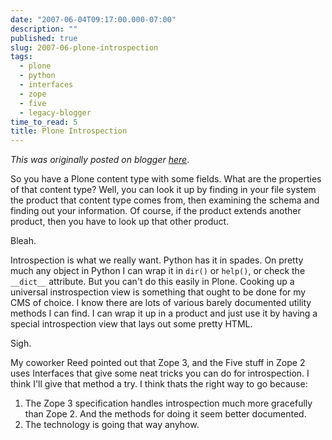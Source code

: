 ```yaml
---
date: "2007-06-04T09:17:00.000-07:00"
description: ""
published: true
slug: 2007-06-plone-introspection
tags:
  - plone
  - python
  - interfaces
  - zope
  - five
  - legacy-blogger
time_to_read: 5
title: Plone Introspection
---
```


_This was originally posted on blogger [here](https://pydanny.blogspot.com/2007/06/plone-introspection.html)_.

So you have a Plone content type with some fields. What are the properties of that content type? Well, you can look it up by finding in your file system the product that content type comes from, then examining the schema and finding out your information. Of course, if the product extends another product, then you have to look up that other product.

Bleah.

Introspection is what we really want. Python has it in spades. On pretty much any object in Python I can wrap it in `dir()` or `help()`, or check the `__dict__` attribute. But you can't do this easily in Plone. Cooking up a universal instrospection view is something that ought to be done for my CMS of choice. I know there are lots of various barely documented utility methods I can find. I can wrap it up in a product and just use it by having a special introspection view that lays out some pretty HTML.

Sigh.

My coworker Reed pointed out that Zope 3, and the Five stuff in Zope 2 uses Interfaces that give some neat tricks you can do for introspection. I think I'll give that method a try. I think thats the right way to go because:

1. The Zope 3 specification handles introspection much more gracefully than Zope 2. And the methods for doing it seem better documented.
2. The technology is going that way anyhow.
